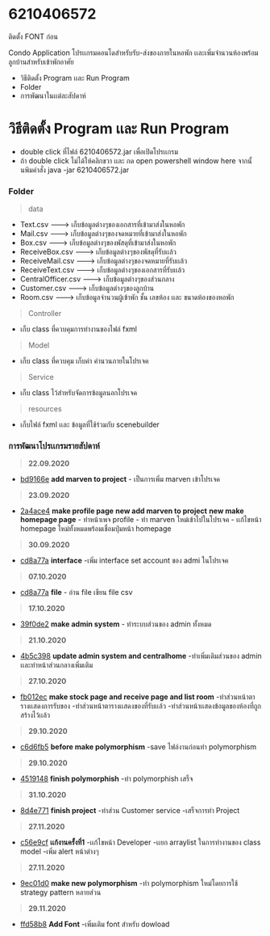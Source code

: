 # 6210406572
ติดตั้ง FONT ก่อน

Condo Application  โปรเเกรมคอนโดสำหรับรับ-ส่งของภายในหอพัก เเละเพิ่มจำนวนห้องพร้อมลูกบ้านสำหรับเข้าพักอาศัย

  - วิธีติดตั้ง Program เเละ Run Program
  - Folder
  - การพัฒนาในเเต่ละสัปดาห์

# วิธีติดตั้ง Program เเละ Run Program

  - double click ที่ไฟล์ 6210406572.jar เพื่อเปิดโปรเเกรม
  - ถ้า double click ไม่ได้ให้คลิกขวา เเละ กด open powershell window here จากนั้นพิมคำสั่ง java -jar 6210406572.jar


### Folder

> data
* Text.csv  ---> เก็บข้อมูลต่างๆของเอกสารที่เข้ามาส่งในหอพัก
* Mail.csv  ---> เก็บข้อมูลต่างๆของจดหมายที่เข้ามาส่งในหอพัก
* Box.csv  ---> เก็บข้อมูลต่างๆของพัสดุที่เข้ามาส่งในหอพัก
* ReceiveBox.csv  ---> เก็บข้อมูลต่างๆของพัสดุที่รับเเล้ว
* ReceiveMail.csv  ---> เก็บข้อมูลต่างๆของจดหมายที่รับเเล้ว
* ReceiveText.csv  ---> เก็บข้อมูลต่างๆของเอกสารที่รับเเล้ว
* CentralOfficer.csv  ---> เก็บข้อมูลต่างๆของส่วนกลาง
* Customer.csv  ---> เก็บข้อมูลต่างๆของลูกบ้าน
* Room.csv  ---> เก็บข้อมูลจำนวนผู้เข้าพัก ชั้น เลขห้อง เเละ ขนาดห้องของหอพัก

> Controller
* เก็บ class ที่ควบคุมการทำงานของไฟล์ fxml

> Model
* เก็บ class ที่ควบคุม เก็บค่า คำนวนภายในโปรเจค

> Service
* เก็บ class ไว้สำหรับจัดการข้อมูลนอกโปรเจค

> resources
* เก็บไฟล์ fxml เเละ ข้อมูลที่ใช้ร่วมกับ scenebuilder

### การพัฒนาโปรเเกรมรายสัปดาห์

> **22.09.2020**

* [bd9166e](https://bitbucket.org/6210406572/6210406572/commits/bd9166ec18ce562f95de6db0aeb0af1c83a42eef)
                **add marven to project**
                -  เป็นการเพิ่ม marven เข้าโปรเจค

> **23.09.2020**

* [2a4ace4](https://bitbucket.org/6210406572/6210406572/commits/2a4ace4eff99697be0a3687b4e691c449bd71a11)
                **make profile page**
                **new add marven to project**
                **new make homepage page**
                        - ทำหน้าเพจ profile
                        - ทำ marven ใหม่เข้าไปในโปรเจค
                        - เเก้ไขหน้า homepage ใหม่ทั้งหมดพร้อมเชื่อมปุ่มหน้า homepage

> **30.09.2020**

* [cd8a77a](https://bitbucket.org/6210406572/6210406572/commits/cd8a77a7ddcfef7c44aee3654679a49ad744e319)
                **interface**
                        -เพิ่ม interface  set account ของ admi ในโปรเจค

> **07.10.2020**

* [cd8a77a](https://bitbucket.org/6210406572/6210406572/commits/cd8a77a7ddcfef7c44aee3654679a49ad744e319)
                **file**
                        - อ่าน file เขียน file csv

> **17.10.2020**

* [39f0de2](https://bitbucket.org/6210406572/6210406572/commits/39f0de2cc64ca4f769c655be6b140435bdc8d822)
                **make admin system**
                        - ทำระบบส่วนของ admin ทั้งหมด

> **21.10.2020**

* [4b5c398](https://bitbucket.org/6210406572/6210406572/commits/4b5c398601a659332b16a790ca44b2d314a257fc)
                **update admin system and centralhome**
                        -ทำเพิ่มเติมส่วนของ admin เเละทำหน้าส่วนกลางเพิ่มเติม

> **27.10.2020**
* [fb012ec](https://bitbucket.org/6210406572/6210406572/commits/fb012ec7961011fbcec5591c144e8ceff34acaef)
                **make stock page and receive page and list room**
                        -ทำส่วนหน้าตารางเเสดงการรับของ
                        -ทำส่วนหน้าตารางเเสดงของที่รับเเล้ว
                        -ทำส่วนหน้าเเสดงข้อมูลของห้องที่ถูกสร้างไว้เเล้ว
                        
> **29.10.2020**
* [c6d6fb5](https://bitbucket.org/6210406572/6210406572/commits/c6d6fb52d2c371a57ce0207eb69278f30503000c)
                **before make polymorphism**
                        -save ไฟล์งานก่อนทำ polymorphism
                        
> **29.10.2020**
* [4519148](https://bitbucket.org/6210406572/6210406572/commits/45191480747e4c2b02c185eeaab89435c0d82040)
                **finish polymorphish**
                        -ทำ polymorphish เสร็จ
                        
> **31.10.2020**
* [8d4e771](https://bitbucket.org/6210406572/6210406572/commits/8d4e7716433db0bdd05e6d4218f1810e4be40048)
                **finish project**
                        -ทำส่วน Customer service
                        -เสร็จการทำ Project
                      
> **27.11.2020**
* [c56e9cf](https://bitbucket.org/6210406572/6210406572/commits/c56e9cf169a82f7a427c085a76415239a3bc7a1d)
                **เเก้งานครั้งที่1**
                         -เเก้ไขหน้า Developer
                         -เเยก arraylist ในการทำงานของ class model
                         -เพิ่ม alert หน้าต่างๆ

> **27.11.2020**
* [9ec01d0](https://bitbucket.org/6210406572/6210406572/commits/9ec01d0fee704bbd8872fe2a5b670cfeed6513bf)
                **make new polymorphism**
                         -ทำ polymorphism ใหม่โดยการใช้ strategy pattern หลายส่วน
                         
> **29.11.2020**
* [ffd58b8](https://bitbucket.org/6210406572/6210406572/commits/ffd58b8b54f947891cfc0e9a5d5adb95471c176d)
                **Add Font**
                         -เพิ่มเติม font สำหรับ dowload          